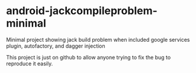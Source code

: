 # android-jackcompileproblem-minimal
Minimal project showing jack build problem when included google services plugin, autofactory, and dagger injection

This project is just on github to allow anyone trying to fix the bug to reproduce it easily.
